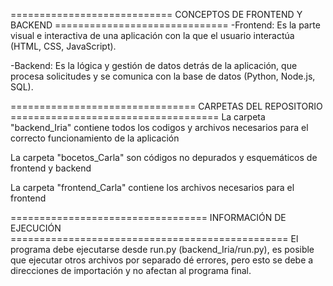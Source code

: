 ============================ CONCEPTOS DE FRONTEND Y BACKEND ==============================
-Frontend: Es la parte visual e interactiva de una aplicación con la que el usuario interactúa (HTML, CSS, JavaScript).

-Backend: Es la lógica y gestión de datos detrás de la aplicación, que procesa solicitudes y se comunica con la base de datos (Python, Node.js, SQL).

================================ CARPETAS DEL REPOSITORIO ====================================
La carpeta "backend_Iria" contiene todos los codigos y archivos necesarios para el correcto funcionamiento de la aplicación

La carpeta "bocetos_Carla" son códigos no depurados y esquemáticos de frontend y backend

La carpeta "frontend_Carla" contiene los archivos necesarios para el frontend

================================== INFORMACIÓN DE EJECUCIÓN ================================================
El programa debe ejecutarse desde run.py (backend_Iria/run.py), es posible que ejecutar otros archivos por separado dé errores, pero esto se debe a direcciones de importación y no afectan al programa final.

